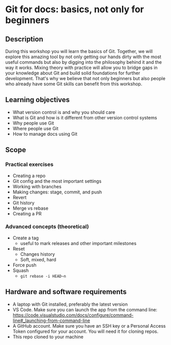 # Git for docs: basics, not only for beginners

## Description

During this workshop you will learn the basics of Git. Together, we will explore
this amazing tool by not only getting our hands dirty with the most useful
commands but also by digging into the philosophy behind it and the way it works.
Mixing theory with practice will allow you to bridge gaps in your knowledge
about Git and build solid foundations for further development. That's why we
believe that not only beginners but also people who already have some Git skills
can benefit from this workshop.

## Learning objectives

- What version control is and why you should care
- What is Git and how is it different from other version control systems
- Why people use Git
- Where people use Git
- How to manage docs using Git

## Scope

### Practical exercises

- Creating a repo
- Git config and the most important settings
- Working with branches
- Making changes: stage, commit, and push
- Revert
- Git history
- Merge vs rebase
- Creating a PR

### Advanced concepts (theoretical)

- Create a tag
  - useful to mark releases and other important milestones
- Reset
  - Changes history
  - Soft, mixed, hard
- Force push
- Squash
  - `git rebase -i HEAD~n`

## Hardware and software requirements

- A laptop with Git installed, preferably the latest version
- VS Code. Make sure you can launch the app from the command line:
  https://code.visualstudio.com/docs/configure/command-line#_launching-from-command-line
- A GitHub account. Make sure you have an SSH key or a Personal Access Token
  configured for your account. You will need it for cloning repos.
- This repo cloned to your machine
